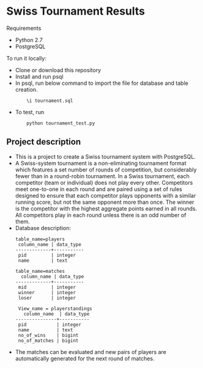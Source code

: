 # Swiss Tournament Results

Requirements 
- Python 2.7
- PostgreSQL
 
To run it locally:
- Clone or download this repository 
- Install and run psql
- In psql, run below command to import the file for database and table creation. 
    ```
        \i tournament.sql
    ```
- To test, run 
    ```
        python tournament_test.py
    ```
## Project description
- This is a project to create a Swiss tournament system with PostgreSQL.
- A Swiss-system tournament is a non-eliminating tournament format which features a set number of rounds of competition, but considerably fewer than in a round-robin tournament. In a Swiss tournament, each competitor (team or individual) does not play every other. Competitors meet one-to-one in each round and are paired using a set of rules designed to ensure that each competitor plays opponents with a similar running score, but not the same opponent more than once. The winner is the competitor with the highest aggregate points earned in all rounds. All competitors play in each round unless there is an odd number of them.
- Database description:
    ```
    table_name=players
     column_name | data_type 
    -------------+-----------
     pid         | integer
     name        | text
     
    table_name=matches
      column_name | data_type 
    -------------+-----------
     mid         | integer
     winner      | integer
     loser       | integer
     
     View_name = playerstandings
       column_name  | data_type 
    ---------------+-----------
     pid           | integer
     name          | text
     no_of_wins    | bigint
     no_of_matches | bigint
    ```
- The matches can be evaluated and new pairs of players are automatically generated for the next round of matches.
